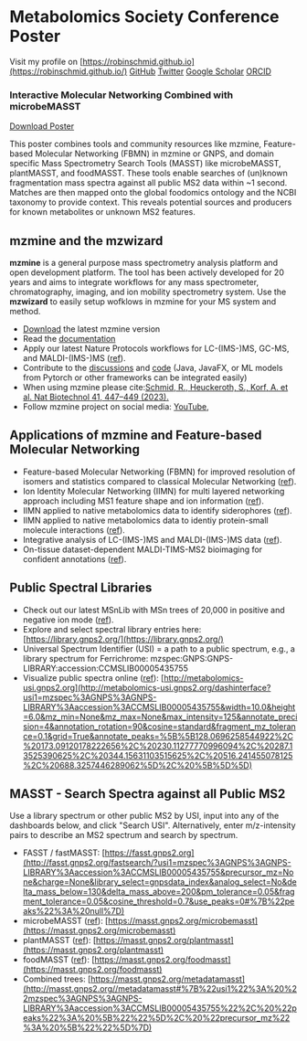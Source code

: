 # Metabolomics Society Conference Poster 

Visit my profile on [https://robinschmid.github.io](https://robinschmid.github.io/)
[GitHub](https://github.com/robinschmid) [Twitter](https://twitter.com/rschmid1789) [Google Scholar](https://scholar.google.com/citations?user=fck2VigAAAAJ&hl=en&oi=ao) [ORCID](https://orcid.org/0000-0003-0922-3887)


### Interactive Molecular Networking Combined with microbeMASST

[Download Poster](2024_robin_schmid_metabolomics_poster.png)

This poster combines tools and community resources like mzmine, Feature-based Molecular Networking (FBMN) in mzmine or GNPS, and domain specific Mass Spectrometry Search Tools (MASST) like microbeMASST, plantMASST, and foodMASST. These tools enable searches of (un)known fragmentation mass spectra against all public MS2 data within ~1 second. Matches are then mapped onto the global foodomics ontology and the NCBI taxonomy to provide context. This  reveals potential sources and producers for known metabolites or unknown MS2 features.   



## mzmine and the mzwizard

**mzmine** is a general purpose mass spectrometry analysis platform and open development platform. The tool has been actively developed for 20 years and aims to integrate workflows for any mass spectrometer, chromatography, imaging, and ion mobility spectrometry system. Use the **mzwizard** to easily setup wofklows in mzmine for your MS system and method.      

- [Download](https://github.com/mzmine/mzmine/releases/latest) the latest mzmine version
- Read the [documentation](https://mzmine.github.io/mzmine_documentation/)
- Apply our latest Nature Protocols workflows for LC-(IMS-)MS, GC-MS, and MALDI-(IMS-)MS ([ref](http://dx.doi.org/10.1038/s41596-024-00996-y)). 
- Contribute to the [discussions](https://github.com/mzmine/mzmine/issues) and [code](https://mzmine.github.io/mzmine_documentation/contribute_intellij.html) (Java, JavaFX, or ML models from Pytorch or other frameworks can be integrated easily)
- When using mzmine please cite:[Schmid, R., Heuckeroth, S., Korf, A. et al. Nat Biotechnol 41, 447–449 (2023).](https://www.nature.com/articles/s41587-023-01690-2)
- Follow mzmine project on social media: [YouTube](https://www.youtube.com/@mzmineproject/playlists), 

## Applications of mzmine and Feature-based Molecular Networking

- Feature-based Molecular Networking (FBMN) for improved resolution of isomers and statistics compared to classical Molecular Networking ([ref](http://dx.doi.org/10.1038/s41592-020-0933-6)).
- Ion Identity Molecular Networking (IIMN) for multi layered networking approach including MS1 feature shape and ion information ([ref](http://dx.doi.org/10.1038/s41467-021-23953-9)).
- IIMN applied to native metabolomics data to identify siderophores ([ref](http://dx.doi.org/10.1038/s41557-021-00803-1)).
- IIMN applied to native metabolomics data to identiy protein-small molecule interactions ([ref](http://dx.doi.org/10.1038/s41467-022-32016-6)).
- Integrative analysis of LC-(IMS-)MS and MALDI-(IMS-)MS data ([ref](http://dx.doi.org/10.1038/s41587-023-01690-2)).
- On-tissue dataset-dependent MALDI-TIMS-MS2 bioimaging for confident annotations ([ref](http://dx.doi.org/10.1038/s41467-023-43298-9)).


## Public Spectral Libraries

- Check out our latest MSnLib with MSn trees of 20,000 in positive and negative ion mode ([ref](https://chemrxiv.org/engage/chemrxiv/article-details/663ccc0a91aefa6ce19236c2)). 
- Explore and select spectral library entries here: [https://library.gnps2.org/](https://library.gnps2.org/)
- Universal Spectrum Identifier (USI) = a path to a public spectrum, e.g., a library spectrum for Ferrichrome: mzspec:GNPS:GNPS-LIBRARY:accession:CCMSLIB00005435755
- Visualize public spectra online ([ref](https://www.biorxiv.org/content/10.1101/2020.05.09.086066v2.abstract)): [http://metabolomics-usi.gnps2.org](http://metabolomics-usi.gnps2.org/dashinterface?usi1=mzspec%3AGNPS%3AGNPS-LIBRARY%3Aaccession%3ACCMSLIB00005435755&width=10.0&height=6.0&mz_min=None&mz_max=None&max_intensity=125&annotate_precision=4&annotation_rotation=90&cosine=standard&fragment_mz_tolerance=0.1&grid=True&annotate_peaks=%5B%5B128.0696258544922%2C%20173.09120178222656%2C%20230.11277770996094%2C%20287.13525390625%2C%20344.15631103515625%2C%20516.241455078125%2C%20688.3257446289062%5D%2C%20%5B%5D%5D)

## MASST - Search Spectra against all Public MS2

Use a library spectrum or other public MS2 by USI, input into any of the dashboards below, and click "Search USI". Alternatively, enter m/z-intensity pairs to describe an MS2 spectrum and search by spectrum.

- FASST / fastMASST: [https://fasst.gnps2.org](http://fasst.gnps2.org/fastsearch/?usi1=mzspec%3AGNPS%3AGNPS-LIBRARY%3Aaccession%3ACCMSLIB00005435755&precursor_mz=None&charge=None&library_select=gnpsdata_index&analog_select=No&delta_mass_below=130&delta_mass_above=200&pm_tolerance=0.05&fragment_tolerance=0.05&cosine_threshold=0.7&use_peaks=0#%7B%22peaks%22%3A%20null%7D)
- microbeMASST ([ref](http://dx.doi.org/10.1038/s41564-023-01575-9)): [https://masst.gnps2.org/microbemasst](https://masst.gnps2.org/microbemasst)
- plantMASST ([ref](https://www.ncbi.nlm.nih.gov/pmc/articles/PMC11118438/)): [https://masst.gnps2.org/plantmasst](https://masst.gnps2.org/plantmasst)
- foodMASST ([ref](http://dx.doi.org/10.1038/s41538-022-00137-3)): [https://masst.gnps2.org/foodmasst](https://masst.gnps2.org/foodmasst)
- Combined trees: [https://masst.gnps2.org/metadatamasst](http://masst.gnps2.org//metadatamasst#%7B%22usi1%22%3A%20%22mzspec%3AGNPS%3AGNPS-LIBRARY%3Aaccession%3ACCMSLIB00005435755%22%2C%20%22peaks%22%3A%20%5B%22%22%5D%2C%20%22precursor_mz%22%3A%20%5B%22%22%5D%7D)
